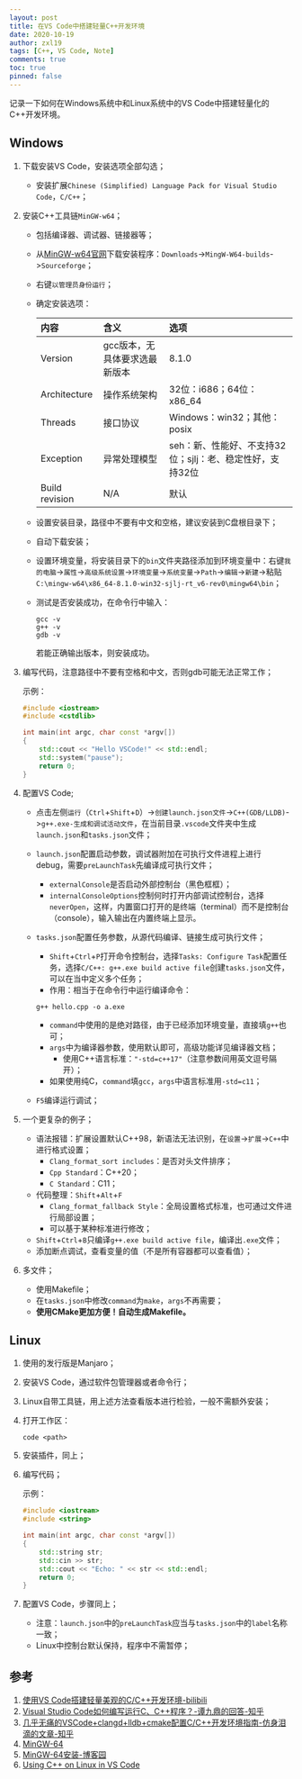 ```yaml
---
layout: post
title: 在VS Code中搭建轻量C++开发环境
date: 2020-10-19
author: zxl19
tags: [C++, VS Code, Note]
comments: true
toc: true
pinned: false
---
```


记录一下如何在Windows系统中和Linux系统中的VS Code中搭建轻量化的C++开发环境。

<!-- more -->

## Windows

1. 下载安装VS Code，安装选项全部勾选；

    - 安装扩展`Chinese (Simplified) Language Pack for Visual Studio Code`，`C/C++`；

2. 安装C++工具链`MinGW-w64`；

    - 包括编译器、调试器、链接器等；
    - 从[MinGW-w64官网](http://mingw-w64.org)下载安装程序：`Downloads`->`MingW-W64-builds`->`Sourceforge`；
    - 右键`以管理员身份运行`；
    - 确定安装选项：

        | 内容 | 含义 | 选项 |
        | :------ | :------ | :------ |
        | Version | gcc版本，无具体要求选最新版本 | 8.1.0 |
        | Architecture | 操作系统架构 | 32位：i686；64位：x86_64 |
        | Threads | 接口协议 | Windows：win32；其他：posix |
        | Exception | 异常处理模型 | seh：新、性能好、不支持32位；sjlj：老、稳定性好，支持32位 |
        | Build revision | N/A | 默认 |

    - 设置安装目录，路径中不要有中文和空格，建议安装到C盘根目录下；
    - 自动下载安装；
    - 设置环境变量，将安装目录下的`bin`文件夹路径添加到环境变量中：右键`我的电脑`->`属性`->`高级系统设置`->`环境变量`->`系统变量`->`Path`->`编辑`->`新建`->粘贴`C:\mingw-w64\x86_64-8.1.0-win32-sjlj-rt_v6-rev0\mingw64\bin`；
    - 测试是否安装成功，在命令行中输入：

        ```shell
        gcc -v
        g++ -v
        gdb -v
        ```

        若能正确输出版本，则安装成功。

3. 编写代码，注意路径中不要有空格和中文，否则gdb可能无法正常工作；

    示例：

    ```cpp
    #include <iostream>
    #include <cstdlib>

    int main(int argc, char const *argv[])
    {
        std::cout << "Hello VSCode!" << std::endl;
        std::system("pause");
        return 0;
    }
    ```

4. 配置VS Code;

    - 点击左侧`运行`（`Ctrl`+`Shift`+`D`）->`创建launch.json文件`->`C++(GDB/LLDB)`->`g++.exe-生成和调试活动文件`，在当前目录`.vscode`文件夹中生成`launch.json`和`tasks.json`文件；
    - `launch.json`配置启动参数，调试器附加在可执行文件进程上进行debug，需要`preLaunchTask`先编译成可执行文件；
        - `externalConsole`是否启动外部控制台（黑色框框）；
        - `internalConsoleOptions`控制何时打开内部调试控制台，选择`neverOpen`，这样，内置窗口打开的是终端（terminal）而不是控制台（console），输入输出在内置终端上显示。
    - `tasks.json`配置任务参数，从源代码编译、链接生成可执行文件；
        - `Shift`+`Ctrl`+`P`打开命令控制台，选择`Tasks: Configure Task`配置任务，选择`C/C++: g++.exe build active file`创建`tasks.json`文件，可以在当中定义多个任务；
        - 作用：相当于在命令行中运行编译命令：

        ```shell
        g++ hello.cpp -o a.exe
        ```

        - `command`中使用的是绝对路径，由于已经添加环境变量，直接填`g++`也可；
        - `args`中为编译器参数，使用默认即可，高级功能详见编译器文档；
            - 使用C++语言标准：`"-std=c++17"`（注意参数间用英文逗号隔开）；
        - 如果使用纯C，`command`填`gcc`，`args`中语言标准用`-std=c11`；
    - `F5`编译运行调试；

5. 一个更复杂的例子；

    - 语法报错：扩展设置默认C++98，新语法无法识别，在`设置`->`扩展`->`C++`中进行格式设置；
        - `Clang_format_sort includes`：是否对头文件排序；
        - `Cpp Standard`：C++20；
        - `C Standard`：C11；
    - 代码整理：`Shift`+`Alt`+`F`
        - `Clang_format_fallback Style`：全局设置格式标准，也可通过文件进行局部设置；
        - 可以基于某种标准进行修改；
    - `Shift`+`Ctrl`+`B`只编译`g++.exe build active file`，编译出`.exe`文件；
    - 添加断点调试，查看变量的值（不是所有容器都可以查看值）；

6. 多文件；

    - 使用Makefile；
    - 在`tasks.json`中修改`command`为`make`，`args`不再需要；
    - **使用CMake更加方便！自动生成Makefile。**

## Linux

1. 使用的发行版是Manjaro；
2. 安装VS Code，通过软件包管理器或者命令行；
3. Linux自带工具链，用上述方法查看版本进行检验，一般不需额外安装；
4. 打开工作区：

    ```shell
    code <path>
    ```

5. 安装插件，同上；
6. 编写代码；

    示例：

    ```cpp
    #include <iostream>
    #include <string>

    int main(int argc, char const *argv[])
    {
        std::string str;
        std::cin >> str;
        std::cout << "Echo: " << str << std::endl;
        return 0;
    }
    ```

7. 配置VS Code，步骤同上；

    - 注意：`launch.json`中的`preLaunchTask`应当与`tasks.json`中的`label`名称一致；
    - Linux中控制台默认保持，程序中不需暂停；

## 参考

1. [使用VS Code搭建轻量美观的C/C++开发环境-bilibili](https://www.bilibili.com/video/BV1sW411v7VZ)
2. [Visual Studio Code如何编写运行C、C++程序？-谭九鼎的回答-知乎](https://www.zhihu.com/question/30315894/answer/154979413)
3. [几乎无痛的VSCode+clangd+lldb+cmake配置C/C++开发环境指南-仿身泪滴的文章-知乎](https://zhuanlan.zhihu.com/p/566365173)
4. [MinGW-64](http://mingw-w64.org/doku.php)
5. [MinGW-64安装-博客园](https://www.cnblogs.com/ggg-327931457/p/9694516.html)
6. [Using C++ on Linux in VS Code](https://code.visualstudio.com/docs/cpp/config-linux)
